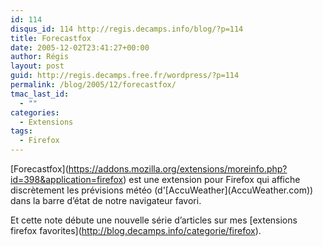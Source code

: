 ```yaml
---
id: 114
disqus_id: 114 http://regis.decamps.info/blog/?p=114
title: Forecastfox
date: 2005-12-02T23:41:27+00:00
author: Régis
layout: post
guid: http://regis.decamps.free.fr/wordpress/?p=114
permalink: /blog/2005/12/forecastfox/
tmac_last_id:
  - ""
categories:
  - Extensions
tags:
  - Firefox
---
```

\[Forecastfox\](https://addons.mozilla.org/extensions/moreinfo.php?id=398&application=firefox) est une extension pour Firefox qui affiche discrètement les prévisions météo (d'\[AccuWeather\](AccuWeather.com)) dans la barre d’état de notre navigateur favori.

Et cette note débute une nouvelle série d’articles sur mes \[extensions firefox favorites\](http://blog.decamps.info/categorie/firefox).
